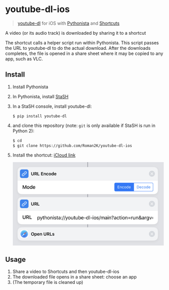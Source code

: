 # youtube-dl-ios

> [youtube-dl][youtube-dl] for iOS with [Pythonista][pythonista] and
[Shortcuts][shortcuts]

A video (or its audio track) is downloaded by sharing it to a shortcut

The shortcut calls a helper script run within Pythonista. This script passes the
URL to youtube-dl to do the actual download. After the downloads completes, the
file is opened in a share sheet where it may be copied to any app, such as VLC.

## Install

1. Install Pythonista
2. In Pythonista, install [StaSH][stash]
3. In a StaSH console, install youtube-dl:

    ```
    $ pip install youtube-dl
    ```

4. and clone this repository (note: `git` is only available if StaSH is run in
   Python 2):

    ```
    $ cd
    $ git clone https://github.com/Roman2K/youtube-dl-ios
    ```

5. Install the shortcut: [iCloud link][shortcut]

    ![Shortcut flow chart][shortcut-chart]
  

## Usage

1. Share a video to Shortcuts and then youtube-dl-ios
2. The downloaded file opens in a share sheet: choose an app
3. (The temporary file is cleaned up)

[youtube-dl]: https://rg3.github.io/youtube-dl/
[pythonista]: http://omz-software.com/pythonista/
[shortcuts]: https://support.apple.com/en-jo/guide/shortcuts/welcome/ios
[stash]:https://github.com/ywangd/stash
[shortcut]: https://www.icloud.com/shortcuts/85f6b11f2827451da6d1f5b82b11816a
[shortcut-chart]: https://raw.githubusercontent.com/Roman2K/youtube-dl-ios/master/shortcut.jpg
